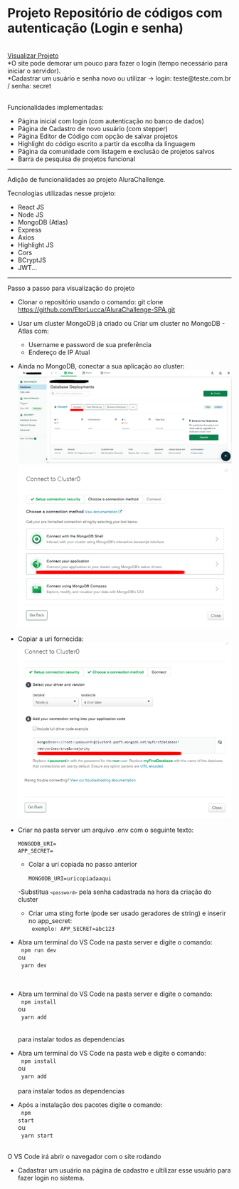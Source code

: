 <h1>Projeto Repositório de códigos com autenticação (Login e senha)</h1><br>
<a href="https://alura-challenge-spa.vercel.app/">Visualizar Projeto</a><br>
*O site pode demorar um pouco para fazer o login (tempo necessário para iniciar o servidor).<br>
*Cadastrar um usuário e senha novo ou utilizar -> login: teste@teste.com.br / senha: secret<br><br>

Funcionalidades implementadas:
- Página inicial com login (com autenticação no banco de dados)
- Página de Cadastro de novo usuário (com stepper)
- Página Editor de Código com opção de salvar projetos
- Highlight do código escrito a partir da escolha da linguagem
- Página da comunidade com listagem e exclusão de projetos salvos
- Barra de pesquisa de projetos funcional

--------------------------------------------------------------------------------
Adição de funcionalidades ao projeto AluraChallenge.

Tecnologias utilizadas nesse projeto:
- React JS
- Node JS
- MongoDB (Atlas)
- Express
- Axios
- Highlight JS
- Cors
- BCryptJS
- JWT...

--------------------------------------------------------------------------------

Passo a passo para visualização do projeto

- Clonar o repositório usando o comando:
    git clone https://github.com/EtorLucca/AluraChallenge-SPA.git

- Usar um cluster MongoDB já criado ou Criar um cluster no MongoDB - Atlas com:
    - Username e password de sua preferência
    - Endereço de IP Atual

- Ainda no MongoDB, conectar a sua aplicação ao cluster:
    <img src="./public/img/clusterconnect.jpg">
    <img src="./public/img/connectapp.jpg">

- Copiar a uri fornecida:
    <img src="./public/img/uri.jpg">

- Criar na pasta server um arquivo .env com o seguinte texto:
      
 
      MONGODB_URI=
      APP_SECRET=
     
    
    - Colar a uri copiada no passo anterior

      <code>MONGODB_URI=uricopiadaaqui</code>

    -Substitua <code>`<password>`</code> pela senha cadastrada na hora da criação do cluster

    - Criar uma sting forte (pode ser usado geradores de string) e inserir no app_secret:<br>
      <code> exemplo: APP_SECRET=abc123 </code>

- Abra um terminal do VS Code na pasta server e digite o comando:<br>
    <code>
    npm run dev
    </code><br>
  ou <br>
    <code>
    yarn dev <br>
    </code><br>

- Abra um terminal do VS Code na pasta server e digite o comando:<br>
    <code>
    npm install
    </code><br>
  ou<br>
    <code>
    yarn add<br>
    </code><br>
  para instalar todos as dependencias<br>

- Abra um terminal do VS Code na pasta web e digite o comando:<br>
    <code>
    npm install
    </code><br>
  ou<br>
    <code>
    yarn add<br>
    </code><br>
  para instalar todos as dependencias<br>

- Após a instalação dos pacotes digite o comando:<br>
    <code>
    npm start
    </code><br>
  ou<br>
    <code>
    yarn start<br>
    </code><br>

O VS Code irá abrir o navegador com o site rodando
      
- Cadastrar um usuário na página de cadastro e ultilizar esse usuário para fazer login no sistema.
